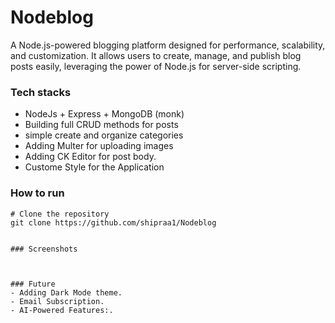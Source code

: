 # Nodeblog
 A Node.js-powered blogging platform designed for performance, scalability, and customization. It allows users to create, manage, and publish blog posts easily, leveraging the power of Node.js for server-side scripting.
### Tech stacks 
- NodeJs + Express + MongoDB (monk)
- Building full CRUD methods for posts
- simple create and organize categories
- Adding Multer for uploading images
- Adding CK Editor for post body.
- Custome Style for the Application

### How to run 
```
# Clone the repository 
git clone https://github.com/shipraa1/Nodeblog


### Screenshots



### Future
- Adding Dark Mode theme.
- Email Subscription.
- AI-Powered Features:.

